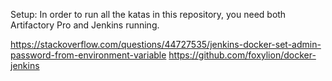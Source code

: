 Setup:
In order to run all the katas in this repository, you need both Artifactory Pro and Jenkins running.

https://stackoverflow.com/questions/44727535/jenkins-docker-set-admin-password-from-environment-variable
https://github.com/foxylion/docker-jenkins